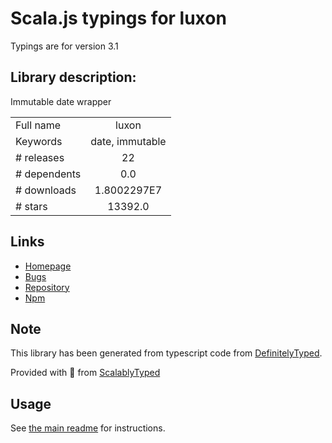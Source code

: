 
# Scala.js typings for luxon

Typings are for version 3.1

## Library description:
Immutable date wrapper

|                    |                 |
| ------------------ | :-------------: |
| Full name          | luxon |
| Keywords           | date, immutable |
| # releases         | 22 |
| # dependents       | 0.0 |
| # downloads        | 1.8002297E7 |
| # stars            | 13392.0 |

## Links
- [Homepage](https://github.com/moment/luxon#readme)
- [Bugs](https://github.com/moment/luxon/issues)
- [Repository](https://github.com/moment/luxon)
- [Npm](https://www.npmjs.com/package/luxon)
    


## Note
This library has been generated from typescript code from [DefinitelyTyped](https://definitelytyped.org).

Provided with :purple_heart: from [ScalablyTyped](https://github.com/oyvindberg/ScalablyTyped)

## Usage
See [the main readme](../../readme.md) for instructions.


